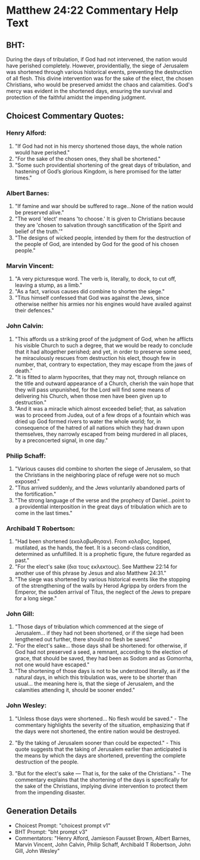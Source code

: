 # Matthew 24:22 Commentary Help Text

## BHT:
During the days of tribulation, if God had not intervened, the nation would have perished completely. However, providentially, the siege of Jerusalem was shortened through various historical events, preventing the destruction of all flesh. This divine intervention was for the sake of the elect, the chosen Christians, who would be preserved amidst the chaos and calamities. God's mercy was evident in the shortened days, ensuring the survival and protection of the faithful amidst the impending judgment.

## Choicest Commentary Quotes:
### Henry Alford:
1. "If God had not in his mercy shortened those days, the whole nation would have perished."
2. "For the sake of the chosen ones, they shall be shortened."
3. "Some such providential shortening of the great days of tribulation, and hastening of God’s glorious Kingdom, is here promised for the latter times."

### Albert Barnes:
1. "If famine and war should be suffered to rage...None of the nation would be preserved alive." 
2. "The word 'elect' means 'to choose.' It is given to Christians because they are 'chosen to salvation through sanctification of the Spirit and belief of the truth.'"
3. "The designs of wicked people, intended by them for the destruction of the people of God, are intended by God for the good of his chosen people."

### Marvin Vincent:
1. "A very picturesque word. The verb is, literally, to dock, to cut off, leaving a stump, as a limb." 
2. "As a fact, various causes did combine to shorten the siege." 
3. "Titus himself confessed that God was against the Jews, since otherwise neither his armies nor his engines would have availed against their defences."

### John Calvin:
1. "This affords us a striking proof of the judgment of God, when he afflicts his visible Church to such a degree, that we would be ready to conclude that it had altogether perished; and yet, in order to preserve some seed, he miraculously rescues from destruction his elect, though few in number, that, contrary to expectation, they may escape from the jaws of death."
2. "It is fitted to alarm hypocrites, that they may not, through reliance on the title and outward appearance of a Church, cherish the vain hope that they will pass unpunished, for the Lord will find some means of delivering his Church, when those men have been given up to destruction."
3. "And it was a miracle which almost exceeded belief; that, as salvation was to proceed from Judea, out of a few drops of a fountain which was dried up God formed rivers to water the whole world; for, in consequence of the hatred of all nations which they had drawn upon themselves, they narrowly escaped from being murdered in all places, by a preconcerted signal, in one day."

### Philip Schaff:
1. "Various causes did combine to shorten the siege of Jerusalem, so that the Christians in the neighboring place of refuge were not so much exposed."
2. "Titus arrived suddenly, and the Jews voluntarily abandoned parts of the fortification."
3. "The strong language of the verse and the prophecy of Daniel...point to a providential interposition in the great days of tribulation which are to come in the last times."

### Archibald T Robertson:
1. "Had been shortened (εκολοβωθησαν). From κολοβος, lopped, mutilated, as the hands, the feet. It is a second-class condition, determined as unfulfilled. It is a prophetic figure, the future regarded as past."
2. "For the elect's sake (δια τους εκλεκτους). See Matthew 22:14 for another use of this phrase by Jesus and also Matthew 24:31."
3. "The siege was shortened by various historical events like the stopping of the strengthening of the walls by Herod Agrippa by orders from the Emperor, the sudden arrival of Titus, the neglect of the Jews to prepare for a long siege."

### John Gill:
1. "Those days of tribulation which commenced at the siege of Jerusalem... if they had not been shortened, or if the siege had been lengthened out further, there should no flesh be saved." 
2. "For the elect's sake... those days shall be shortened: for otherwise, if God had not preserved a seed, a remnant, according to the election of grace, that should be saved, they had been as Sodom and as Gomorrha, not one would have escaped." 
3. "The shortening of those days is not to be understood literally, as if the natural days, in which this tribulation was, were to be shorter than usual... the meaning here is, that the siege of Jerusalem, and the calamities attending it, should be sooner ended."

### John Wesley:
1. "Unless those days were shortened... No flesh would be saved." - The commentary highlights the severity of the situation, emphasizing that if the days were not shortened, the entire nation would be destroyed.

2. "By the taking of Jerusalem sooner than could be expected." - This quote suggests that the taking of Jerusalem earlier than anticipated is the means by which the days are shortened, preventing the complete destruction of the people.

3. "But for the elect's sake — That is, for the sake of the Christians." - The commentary explains that the shortening of the days is specifically for the sake of the Christians, implying divine intervention to protect them from the impending disaster.


## Generation Details
- Choicest Prompt: "choicest prompt v1"
- BHT Prompt: "bht prompt v3"
- Commentators: "Henry Alford, Jamieson Fausset Brown, Albert Barnes, Marvin Vincent, John Calvin, Philip Schaff, Archibald T Robertson, John Gill, John Wesley"
